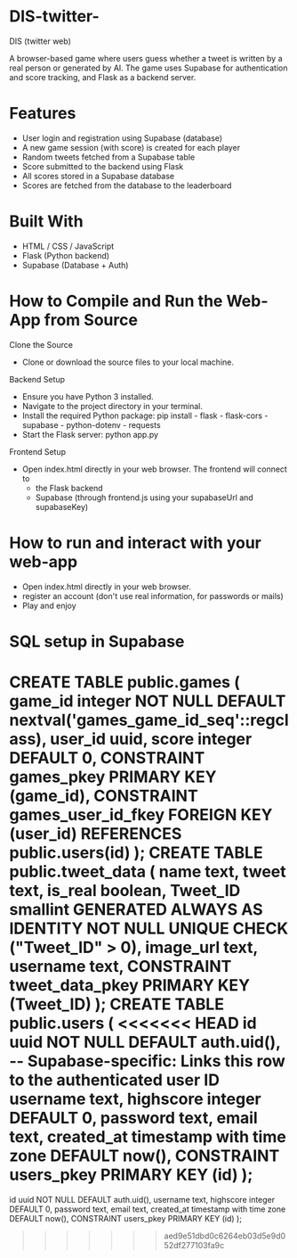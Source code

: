 # DIS-twitter-

DIS (twitter web)

A browser-based game where users guess whether a tweet is written by a real person or generated by AI. The game uses Supabase for authentication and score tracking, and Flask as a backend server.

# Features

- User login and registration using Supabase (database)
- A new game session (with score) is created for each player
- Random tweets fetched from a Supabase table
- Score submitted to the backend using Flask
- All scores stored in a Supabase database
- Scores are fetched from the database to the leaderboard

# Built With

- HTML / CSS / JavaScript
- Flask (Python backend)
- Supabase (Database + Auth)

# How to Compile and Run the Web-App from Source

Clone the Source

- Clone or download the source files to your local machine.

Backend Setup

- Ensure you have Python 3 installed.
- Navigate to the project directory in your terminal.
- Install the required Python package:
  pip install - flask - flask-cors - supabase - python-dotenv - requests
- Start the Flask server:
  python app.py

Frontend Setup

- Open index.html directly in your web browser.
  The frontend will connect to
  - the Flask backend
  - Supabase (through frontend.js using your supabaseUrl and supabaseKey)

# How to run and interact with your web-app

- Open index.html directly in your web browser.
- register an account (don't use real information, for passwords or mails)
- Play and enjoy

# SQL setup in Supabase

CREATE TABLE public.games (
game_id integer NOT NULL DEFAULT nextval('games_game_id_seq'::regclass),
user_id uuid,
score integer DEFAULT 0,
CONSTRAINT games_pkey PRIMARY KEY (game_id),
CONSTRAINT games_user_id_fkey FOREIGN KEY (user_id) REFERENCES public.users(id)
);
CREATE TABLE public.tweet_data (
name text,
tweet text,
is_real boolean,
Tweet_ID smallint GENERATED ALWAYS AS IDENTITY NOT NULL UNIQUE CHECK ("Tweet_ID" > 0),
image_url text,
username text,
CONSTRAINT tweet_data_pkey PRIMARY KEY (Tweet_ID)
);
CREATE TABLE public.users (
<<<<<<< HEAD
  id uuid NOT NULL DEFAULT auth.uid(), -- Supabase-specific: Links this row to the authenticated user ID
  username text,
  highscore integer DEFAULT 0,
  password text,
  email text,
  created_at timestamp with time zone DEFAULT now(),
  CONSTRAINT users_pkey PRIMARY KEY (id)
);
=======
id uuid NOT NULL DEFAULT auth.uid(),
username text,
highscore integer DEFAULT 0,
password text,
email text,
created_at timestamp with time zone DEFAULT now(),
CONSTRAINT users_pkey PRIMARY KEY (id)
);
>>>>>>> aed9e51dbd0c6264eb03d5e9d052df277103fa9c
